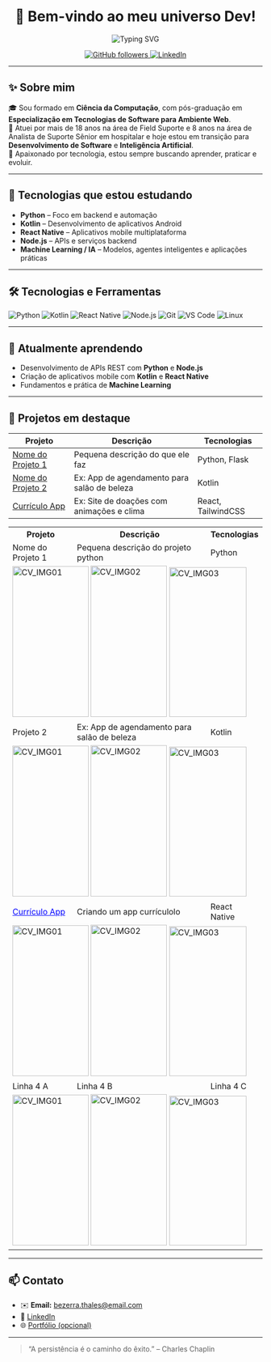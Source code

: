 <h1 align="center">
  🚀 Bem-vindo ao meu universo Dev!
</h1>
<p align="center">
  <img src="https://b.thumbs.redditmedia.com/ryMyuQB476fEym81Wjyc-qicAU8fAn8inFrpmoxS41s.png" alt="Typing SVG" />
</p>

<p align="center">
  <a href="https://github.com/thalesbezerra">
    <img src="https://img.shields.io/github/followers/thalesbezerra?label=Followers&style=social" alt="GitHub followers" />
  </a>
  <a href="https://www.linkedin.com/in/thales-bezerra/">
    <img src="https://img.shields.io/badge/LinkedIn-blue?logo=linkedin&style=flat&logoColor=white" alt="LinkedIn" />
  </a>
</p>

---

## ✨ Sobre mim

🎓 Sou formado em **Ciência da Computação**, com pós-graduação em **Especialização em Tecnologias de Software para Ambiente Web**.  
💼 Atuei por mais de 18 anos na área de Field Suporte e 8 anos na área de Analista de Suporte Sênior em hospitalar e hoje estou em transição para **Desenvolvimento de Software** e **Inteligência Artificial**.  
🧠 Apaixonado por tecnologia, estou sempre buscando aprender, praticar e evoluir.

---

## 🚀 Tecnologias que estou estudando

- **Python** – Foco em backend e automação
- **Kotlin** – Desenvolvimento de aplicativos Android
- **React Native** – Aplicativos mobile multiplataforma
- **Node.js** – APIs e serviços backend
- **Machine Learning / IA** – Modelos, agentes inteligentes e aplicações práticas

---

## 🛠️ Tecnologias e Ferramentas

![Python](https://img.shields.io/badge/-Python-333?style=flat&logo=python)
![Kotlin](https://img.shields.io/badge/-Kotlin-333?style=flat&logo=kotlin)
![React Native](https://img.shields.io/badge/-React%20Native-333?style=flat&logo=react)
![Node.js](https://img.shields.io/badge/-Node.js-333?style=flat&logo=node.js)
![Git](https://img.shields.io/badge/-Git-333?style=flat&logo=git)
![VS Code](https://img.shields.io/badge/-VS%20Code-333?style=flat&logo=visual-studio-code)
![Linux](https://img.shields.io/badge/-Linux-333?style=flat&logo=linux)

---

## 🌱 Atualmente aprendendo

- Desenvolvimento de APIs REST com **Python** e **Node.js**
- Criação de aplicativos mobile com **Kotlin** e **React Native**
- Fundamentos e prática de **Machine Learning**


---

## 📌 Projetos em destaque

| Projeto | Descrição | Tecnologias |
|--------|-----------|-------------|
| [Nome do Projeto 1](#) | Pequena descrição do que ele faz | Python, Flask |
| [Nome do Projeto 2](#) | Ex: App de agendamento para salão de beleza | Kotlin |
| [Currículo App](#) | Ex: Site de doações com animações e clima | React, TailwindCSS |


<table>
  <tr>
    <th>Projeto</th>
    <th>Descrição</th>
    <th>Tecnologias</th>
  </tr>
  <tr>
    <td>Nome do Projeto 1</td>
    <td>Pequena descrição do projeto python</td>
    <td>Python</td>
  </tr>
  <tr>
    <td colspan="3">
      <img width="151" height="298" alt="CV_IMG01" src="https://github.com/user-attachments/assets/ca58f5e7-249b-460e-9249-3d33b9d583fe" />
      <img width="151" height="299" alt="CV_IMG02" src="https://github.com/user-attachments/assets/f0b57a8f-b77f-40d9-b7d8-b5ecad932e9b" />
      <img width="153" height="296" alt="CV_IMG03" src="https://github.com/user-attachments/assets/ee01155d-d052-4563-b5cf-b837dffe514a" />
    </td>
  </tr>
  <tr>
    <td>Projeto 2</td>
    <td>Ex: App de agendamento para salão de beleza</td>
    <td> Kotlin</td>
  </tr>
  <tr>
    <td colspan="3">
      <img width="151" height="298" alt="CV_IMG01" src="https://github.com/user-attachments/assets/ca58f5e7-249b-460e-9249-3d33b9d583fe" />
      <img width="151" height="299" alt="CV_IMG02" src="https://github.com/user-attachments/assets/f0b57a8f-b77f-40d9-b7d8-b5ecad932e9b" />
      <img width="153" height="296" alt="CV_IMG03" src="https://github.com/user-attachments/assets/ee01155d-d052-4563-b5cf-b837dffe514a" />
    </td>
  </tr>
  <tr>
    <td><span style=color:blue><u>Currículo App</u></span></td>
    <td>Criando um app currículolo</td>
    <td>React Native</td>
  </tr>
  <tr>
    <td colspan="3">
      <img width="151" height="298" alt="CV_IMG01" src="https://github.com/user-attachments/assets/ca58f5e7-249b-460e-9249-3d33b9d583fe" />
      <img width="151" height="299" alt="CV_IMG02" src="https://github.com/user-attachments/assets/f0b57a8f-b77f-40d9-b7d8-b5ecad932e9b" />
      <img width="153" height="296" alt="CV_IMG03" src="https://github.com/user-attachments/assets/ee01155d-d052-4563-b5cf-b837dffe514a" />
    </td>
  </tr>
  <tr>
    <td>Linha 4 A</td>
    <td>Linha 4 B</td>
    <td>Linha 4 C</td>
  </tr>
  <tr>
    <td colspan="3">
      <img width="151" height="298" alt="CV_IMG01" src="https://github.com/user-attachments/assets/ca58f5e7-249b-460e-9249-3d33b9d583fe" />
      <img width="151" height="299" alt="CV_IMG02" src="https://github.com/user-attachments/assets/f0b57a8f-b77f-40d9-b7d8-b5ecad932e9b" />
      <img width="153" height="296" alt="CV_IMG03" src="https://github.com/user-attachments/assets/ee01155d-d052-4563-b5cf-b837dffe514a" />
    </td>
  </tr>
</table>



---


## 📫 Contato

- ✉️ **Email:** bezerra.thales@email.com  
- 💼 [LinkedIn](https://www.linkedin.com/in/thales-bezerra)  
- 🌐 [Portfólio (opcional)](https://www.seusite.com)

---

> “A persistência é o caminho do êxito.” – Charles Chaplin
